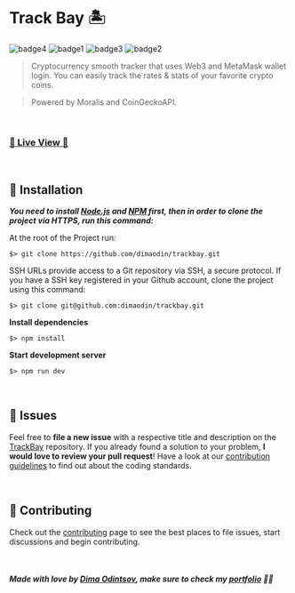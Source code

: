 # Track Bay 🏝️

 ![badge4](https://img.shields.io/badge/nextjs-%23000000.svg?style=for-the-badge&logo=next.js&logoColor=white) ![badge1](https://img.shields.io/badge/javascript-%23323330.svg?style=for-the-badge&logo=javascript&logoColor=%23F7DF1E) ![badge3](https://img.shields.io/badge/SASS-hotpink.svg?style=for-the-badge&logo=SASS&logoColor=white) ![badge2](https://img.shields.io/badge/css3-%231572B6.svg?style=for-the-badge&logo=css3&logoColor=white)
 
> Cryptocurrency smooth tracker that uses Web3 and MetaMask wallet login. You can easily track the rates & stats of your favorite crypto coins.

> Powered by Moralis and CoinGeckoAPI.

<br>

### [:rocket: Live View :rocket:](https://trackbay.vercel.app/)

<br>

## :construction_worker: Installation

***You need to install [Node.js](https://nodejs.org/en/download/) and [NPM](https://npmjs.com/) first, then in order to clone the project via HTTPS, run this command:***

At the root of the Project run:

```
$> git clone https://github.com/dimaodin/trackbay.git
```

SSH URLs provide access to a Git repository via SSH, a secure protocol. If you have a SSH key registered in your Github account, clone the project using this command:

```
$> git clone git@github.com:dimaodin/trackbay.git
```

**Install dependencies**

```
$> npm install
```

**Start development server**

```
$> npm run dev
```

<br>

## :bug: Issues

Feel free to **file a new issue** with a respective title and description on the [TrackBay](https://github.com/dimaodin/TrackBay/issues) repository. If you already found a solution to your problem, **I would love to review your pull request**! Have a look at our [contribution guidelines](https://github.com/dimaodin/TrackBay/blob/main/CONTRIBUTING.md) to find out about the coding standards.

<br>

## :tada: Contributing

Check out the [contributing](https://github.com/dimaodin/TrackBay/blob/main/CONTRIBUTING.md) page to see the best places to file issues, start discussions and begin contributing.

<br>

##### Made with love by [Dima Odintsov](https://github.com/DimaOdin), make sure to check my [portfolio](https://dimaodin.com/) 💜🚀
